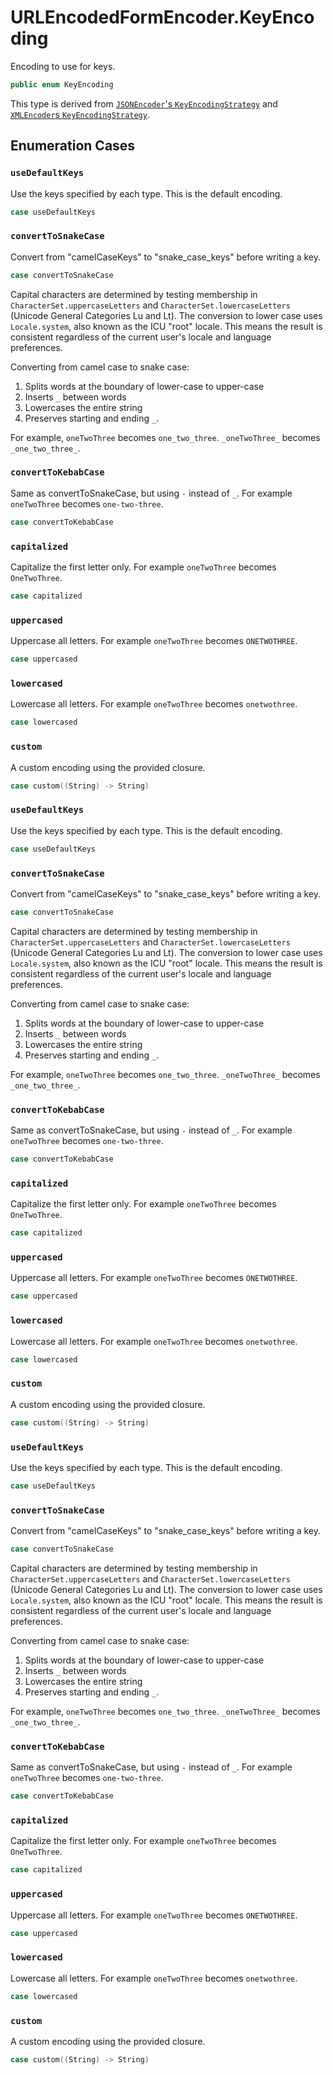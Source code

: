# URLEncodedFormEncoder.KeyEncoding

Encoding to use for keys.

``` swift
public enum KeyEncoding 
```

This type is derived from [`JSONEncoder`'s `KeyEncodingStrategy`](https://github.com/apple/swift/blob/6aa313b8dd5f05135f7f878eccc1db6f9fbe34ff/stdlib/public/Darwin/Foundation/JSONEncoder.swift#L128)
and [`XMLEncoder`s `KeyEncodingStrategy`](https://github.com/MaxDesiatov/XMLCoder/blob/master/Sources/XMLCoder/Encoder/XMLEncoder.swift#L102).

## Enumeration Cases

### `useDefaultKeys`

Use the keys specified by each type. This is the default encoding.

``` swift
case useDefaultKeys
```

### `convertToSnakeCase`

Convert from "camelCaseKeys" to "snake\_case\_keys" before writing a key.

``` swift
case convertToSnakeCase
```

Capital characters are determined by testing membership in
`CharacterSet.uppercaseLetters` and `CharacterSet.lowercaseLetters`
(Unicode General Categories Lu and Lt).
The conversion to lower case uses `Locale.system`, also known as
the ICU "root" locale. This means the result is consistent
regardless of the current user's locale and language preferences.

Converting from camel case to snake case:

1.  Splits words at the boundary of lower-case to upper-case
2.  Inserts `_` between words
3.  Lowercases the entire string
4.  Preserves starting and ending `_`.

For example, `oneTwoThree` becomes `one_two_three`. `_oneTwoThree_` becomes `_one_two_three_`.

> 

### `convertToKebabCase`

Same as convertToSnakeCase, but using `-` instead of `_`.
For example `oneTwoThree` becomes `one-two-three`.

``` swift
case convertToKebabCase
```

### `capitalized`

Capitalize the first letter only.
For example `oneTwoThree` becomes  `OneTwoThree`.

``` swift
case capitalized
```

### `uppercased`

Uppercase all letters.
For example `oneTwoThree` becomes  `ONETWOTHREE`.

``` swift
case uppercased
```

### `lowercased`

Lowercase all letters.
For example `oneTwoThree` becomes  `onetwothree`.

``` swift
case lowercased
```

### `custom`

A custom encoding using the provided closure.

``` swift
case custom((String) -> String)
```

### `useDefaultKeys`

Use the keys specified by each type. This is the default encoding.

``` swift
case useDefaultKeys
```

### `convertToSnakeCase`

Convert from "camelCaseKeys" to "snake\_case\_keys" before writing a key.

``` swift
case convertToSnakeCase
```

Capital characters are determined by testing membership in
`CharacterSet.uppercaseLetters` and `CharacterSet.lowercaseLetters`
(Unicode General Categories Lu and Lt).
The conversion to lower case uses `Locale.system`, also known as
the ICU "root" locale. This means the result is consistent
regardless of the current user's locale and language preferences.

Converting from camel case to snake case:

1.  Splits words at the boundary of lower-case to upper-case
2.  Inserts `_` between words
3.  Lowercases the entire string
4.  Preserves starting and ending `_`.

For example, `oneTwoThree` becomes `one_two_three`. `_oneTwoThree_` becomes `_one_two_three_`.

> 

### `convertToKebabCase`

Same as convertToSnakeCase, but using `-` instead of `_`.
For example `oneTwoThree` becomes `one-two-three`.

``` swift
case convertToKebabCase
```

### `capitalized`

Capitalize the first letter only.
For example `oneTwoThree` becomes  `OneTwoThree`.

``` swift
case capitalized
```

### `uppercased`

Uppercase all letters.
For example `oneTwoThree` becomes  `ONETWOTHREE`.

``` swift
case uppercased
```

### `lowercased`

Lowercase all letters.
For example `oneTwoThree` becomes  `onetwothree`.

``` swift
case lowercased
```

### `custom`

A custom encoding using the provided closure.

``` swift
case custom((String) -> String)
```

### `useDefaultKeys`

Use the keys specified by each type. This is the default encoding.

``` swift
case useDefaultKeys
```

### `convertToSnakeCase`

Convert from "camelCaseKeys" to "snake\_case\_keys" before writing a key.

``` swift
case convertToSnakeCase
```

Capital characters are determined by testing membership in
`CharacterSet.uppercaseLetters` and `CharacterSet.lowercaseLetters`
(Unicode General Categories Lu and Lt).
The conversion to lower case uses `Locale.system`, also known as
the ICU "root" locale. This means the result is consistent
regardless of the current user's locale and language preferences.

Converting from camel case to snake case:

1.  Splits words at the boundary of lower-case to upper-case
2.  Inserts `_` between words
3.  Lowercases the entire string
4.  Preserves starting and ending `_`.

For example, `oneTwoThree` becomes `one_two_three`. `_oneTwoThree_` becomes `_one_two_three_`.

> 

### `convertToKebabCase`

Same as convertToSnakeCase, but using `-` instead of `_`.
For example `oneTwoThree` becomes `one-two-three`.

``` swift
case convertToKebabCase
```

### `capitalized`

Capitalize the first letter only.
For example `oneTwoThree` becomes  `OneTwoThree`.

``` swift
case capitalized
```

### `uppercased`

Uppercase all letters.
For example `oneTwoThree` becomes  `ONETWOTHREE`.

``` swift
case uppercased
```

### `lowercased`

Lowercase all letters.
For example `oneTwoThree` becomes  `onetwothree`.

``` swift
case lowercased
```

### `custom`

A custom encoding using the provided closure.

``` swift
case custom((String) -> String)
```

